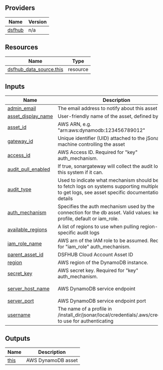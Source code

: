 <!-- BEGIN_TF_DOCS -->


## Providers

| Name | Version |
|------|---------|
| <a name="provider_dsfhub"></a> [dsfhub](#provider\_dsfhub) | n/a |

## Resources

| Name | Type |
|------|------|
| [dsfhub_data_source.this](https://registry.terraform.io/providers/imperva/dsfhub/latest/docs/resources/data_source) | resource |

## Inputs

| Name | Description | Type | Default | Required |
|------|-------------|------|---------|:--------:|
| <a name="input_admin_email"></a> [admin\_email](#input\_admin\_email) | The email address to notify about this asset | `string` | n/a | yes |
| <a name="input_asset_display_name"></a> [asset\_display\_name](#input\_asset\_display\_name) | User-friendly name of the asset, defined by user | `string` | n/a | yes |
| <a name="input_asset_id"></a> [asset\_id](#input\_asset\_id) | AWS ARN, e.g. "arn:aws:dynamodb:123456789012" | `string` | n/a | yes |
| <a name="input_gateway_id"></a> [gateway\_id](#input\_gateway\_id) | Unique identifier (UID) attached to the jSonar machine controlling the asset | `string` | n/a | yes |
| <a name="input_access_id"></a> [access\_id](#input\_access\_id) | AWS Access ID. Required for "key" auth\_mechanism. | `string` | `null` | no |
| <a name="input_audit_pull_enabled"></a> [audit\_pull\_enabled](#input\_audit\_pull\_enabled) | If true, sonargateway will collect the audit logs for this system if it can. | `bool` | `null` | no |
| <a name="input_audit_type"></a> [audit\_type](#input\_audit\_type) | Used to indicate what mechanism should be used to fetch logs on systems supporting multiple ways to get logs, see asset specific documentation for details | `string` | `null` | no |
| <a name="input_auth_mechanism"></a> [auth\_mechanism](#input\_auth\_mechanism) | Specifies the auth mechanism used by the connection for the db asset. Valid values: key, profile, default or iam\_role. | `string` | `"default"` | no |
| <a name="input_available_regions"></a> [available\_regions](#input\_available\_regions) | A list of regions to use when pulling region-specific audit logs | `list(string)` | `null` | no |
| <a name="input_iam_role_name"></a> [iam\_role\_name](#input\_iam\_role\_name) | AWS arn of the IAM role to be assumed. Required for "iam\_role" auth\_mechanism. | `string` | `null` | no |
| <a name="input_parent_asset_id"></a> [parent\_asset\_id](#input\_parent\_asset\_id) | DSFHUB Cloud Account Asset ID | `string` | `null` | no |
| <a name="input_region"></a> [region](#input\_region) | AWS region of the DynamoDB instance. | `string` | `null` | no |
| <a name="input_secret_key"></a> [secret\_key](#input\_secret\_key) | AWS secret key. Required for "key" auth\_mechanism. | `string` | `null` | no |
| <a name="input_server_host_name"></a> [server\_host\_name](#input\_server\_host\_name) | AWS DynamoDB service endpoint | `string` | `"dynamodb.us-east-2.amazonaws.com"` | no |
| <a name="input_server_port"></a> [server\_port](#input\_server\_port) | AWS DynamoDB service endpoint port | `string` | `"443"` | no |
| <a name="input_username"></a> [username](#input\_username) | The name of a profile in /install\_dir/jsonar/local/credentials/.aws/credentials to use for authenticating | `string` | `null` | no |

## Outputs

| Name | Description |
|------|-------------|
| <a name="output_this"></a> [this](#output\_this) | AWS DynamoDB asset |
<!-- END_TF_DOCS -->